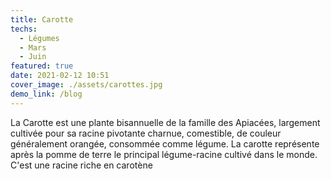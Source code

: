 ```yaml
---
title: Carotte
techs:
  - Légumes
  - Mars
  - Juin
featured: true
date: 2021-02-12 10:51
cover_image: ./assets/carottes.jpg
demo_link: /blog
---
```


La Carotte est une plante bisannuelle de la famille des Apiacées, largement cultivée pour sa racine pivotante charnue, comestible, de couleur généralement orangée, consommée comme légume. La carotte représente après la pomme de terre le principal légume-racine cultivé dans le monde. C'est une racine riche en carotène
